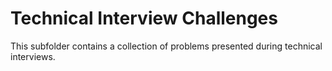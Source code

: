 
# Technical Interview Challenges

This subfolder contains a collection of problems presented during technical interviews.


